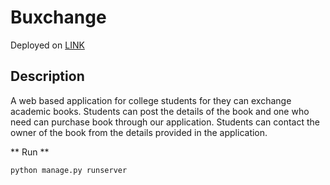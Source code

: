 # Buxchange #

Deployed on [LINK](http://buxchange.pythonanywhere.com) 

## Description ##

A web based application for college students for they can exchange academic books. Students can post the details of the book and one who need can purchase book through our application. Students can contact the owner of the book from the details provided in the application.

** Run **

`python manage.py runserver`